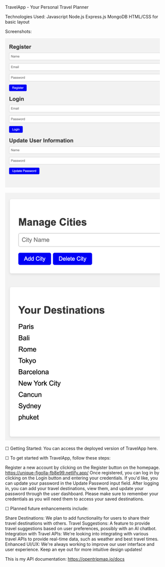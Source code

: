 TravelApp - Your Personal Travel Planner

Technologies Used:
Javascript
Node.js
Express.js
MongoDB
HTML/CSS for basic layout

Screenshots:

![Login](FirstView.png)

![Show Destinations](SecondView.png)

☐ Getting Started:
You can access the deployed version of TravelApp here.

☐ To get started with TravelApp, follow these steps:

Register a new account by clicking on the Register button on the homepage.
https://unique-figolla-fb8e99.netlify.app/
Once registered, you can log in by clicking on the Login button and entering your credentials.
If you'd like, you can update your password in the Update Password input field.
After logging in, you can add your travel destinations, view them, and update your password through the user dashboard.
Please make sure to remember your credentials as you will need them to access your saved destinations.

☐ Planned future enhancements include:

Share Destinations: We plan to add functionality for users to share their travel destinations with others.
Travel Suggestions: A feature to provide travel suggestions based on user preferences, possibly with an AI chatbot.
Integration with Travel APIs: We're looking into integrating with various travel APIs to provide real-time data, such as weather and best travel times.
Enhanced UI/UX: We're always working to improve our user interface and user experience. Keep an eye out for more intuitive design updates!

This is my API documentation:
https://opentripmap.io/docs